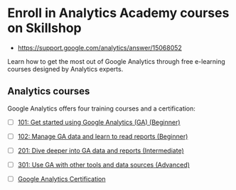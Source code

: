 # Enroll in Analytics Academy courses on Skillshop

- https://support.google.com/analytics/answer/15068052

Learn how to get the most out of Google Analytics through free e-learning courses designed by Analytics experts.

## Analytics courses

Google Analytics offers four training courses and a certification:

- [ ] [101: Get started using Google Analytics (GA) (Beginner)](https://skillshop.docebosaas.com/learn/courses/8108/get-started-using-google-analytics)
- [ ] [102: Manage GA data and learn to read reports (Beginner)](https://skillshop.docebosaas.com/learn/courses/7538/Use%20Google%20Analytics%20for%20Your%20Business)
- [ ] [201: Dive deeper into GA data and reports (Intermediate)](https://skillshop.docebosaas.com/learn/courses/18104/dive-deeper-into-ga4-data-and-reports)
- [ ] [301: Use GA with other tools and data sources (Advanced)](https://skillshop.docebosaas.com/learn/courses/18105/go-further-with-advanced-features-in-google-analytics)
- [ ] [Google Analytics Certification](https://skillshop.docebosaas.com/learn/courses/14810/google-analytics-certification)

